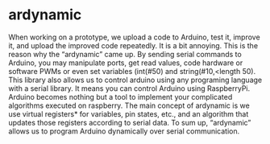 # ardynamic
When working on a prototype, we upload a code to Arduino, test it, improve it, and upload the improved code repeatedly. It is a bit annoying. This is the reason why the “ardynamic” came up. By sending serial commands to Arduino, you may manipulate ports, get read values, code hardware or software PWMs or even set variables (int(#50) and string(#10,&lt;length 50). This library also allows us to control arduino using any programing language with a serial library. It means you can control Arduino using RaspberryPi. Arduino becomes nothing but a tool to implement your complicated algorithms executed on raspberry. The main concept of ardynamic is we use virtual registers* for variables, pin states, etc., and an algorithm that updates those registers according to serial data. To sum up, “ardynamic” allows us to program Arduino dynamically over serial communication.

